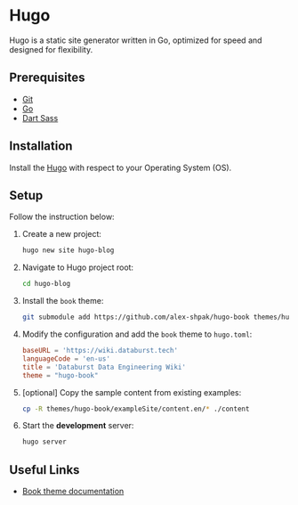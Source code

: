 # Hugo

Hugo is a static site generator written in Go, optimized for speed and designed for flexibility.

## Prerequisites

- [Git](https://git-scm.com/book/en/v2/Getting-Started-Installing-Git)
- [Go](https://go.dev/doc/install)
- [Dart Sass](https://gohugo.io/hugo-pipes/transpile-sass-to-css/#dart-sass)

## Installation

Install the [Hugo](https://gohugo.io/installation/) with respect to your Operating System (OS).

## Setup

Follow the instruction below:

1. Create a new project:

    ```bash
    hugo new site hugo-blog
    ```

2. Navigate to Hugo project root:

   ```bash
   cd hugo-blog
   ```

3. Install the `book` theme:

   ```bash
   git submodule add https://github.com/alex-shpak/hugo-book themes/hugo-book
   ```

4. Modify the configuration and add the `book` theme to `hugo.toml`:

    ```toml
    baseURL = 'https://wiki.databurst.tech'
    languageCode = 'en-us'
    title = 'Databurst Data Engineering Wiki'
    theme = "hugo-book"
    ```

5. [optional] Copy the sample content from existing examples:

    ```bash
    cp -R themes/hugo-book/exampleSite/content.en/* ./content
    ```

6. Start the **development** server:

    ```bash
    hugo server
    ```

## Useful Links

- [Book theme documentation](https://themes.gohugo.io/themes/hugo-book/)
